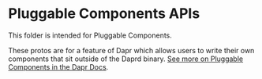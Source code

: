# Pluggable Components APIs

This folder is intended for Pluggable Components. 

These protos are for a feature of Dapr which allows users to write their own components that sit outside of the Daprd binary. [See more on Pluggable Components in the Dapr Docs](https://docs.dapr.io/developing-applications/develop-components/pluggable-components/develop-pluggable/).